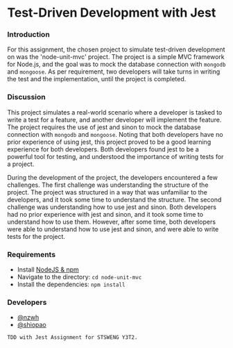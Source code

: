 # Test-Driven Development with Jest

### Introduction
For this assignment, the chosen project to simulate test-driven development on was the 'node-unit-mvc' project. The project is a simple MVC framework for Node.js, and the goal was to mock the database connection with `mongodb` and `mongoose`. As per requirement, two developers will take turns in writing the test and the implementation, until the project is completed. 

### Discussion
This project simulates a real-world scenario where a developer is tasked to write a test for a feature, and another developer will implement the feature. The project requires the use of jest and sinon to mock the database connection with `mongodb` and `mongoose`. Noting that both developers have no prior experience of using jest, this project proved to be a good learning experience for both developers. Both developers found jest to be a powerful tool for testing, and understood the importance of writing tests for a project.

During the development of the project, the developers encountered a few challenges. The first challenge was understanding the structure of the project. The project was structured in a way that was unfamiliar to the developers, and it took some time to understand the structure. The second challenge was understanding how to use jest and sinon. Both developers had no prior experience with jest and sinon, and it took some time to understand how to use them. However, after some time, both developers were able to understand how to use jest and sinon, and were able to write tests for the project.

### Requirements
* Install [NodeJS & npm](https://www.npmjs.com/get-npm)
* Navigate to the directory: `cd node-unit-mvc`
* Install the dependencies: `npm install`

### Developers
* [@nzwh](https://github.com/nzwh)
* [@shiopao](https://github.com/shiopao)

`TDD with Jest Assignment for STSWENG Y3T2.`